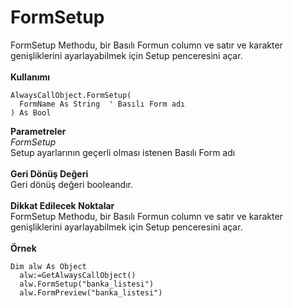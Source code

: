 # FormSetup

FormSetup Methodu, bir Basılı Formun column ve satır ve karakter genişliklerini ayarlayabilmek için Setup penceresini açar.\
\
**Kullanımı**

```
AlwaysCallObject.FormSetup(
  FormName As String  ' Basılı Form adı
) As Bool
```

**Parametreler**\
_FormSetup_\
Setup ayarlarının geçerli olması istenen Basılı Form adı\
\
**Geri Dönüş Değeri**\
Geri dönüş değeri booleandır.\
\
**Dikkat Edilecek Noktalar**\
FormSetup Methodu, bir Basılı Formun column ve satır ve karakter genişliklerini ayarlayabilmek için Setup penceresini açar.\
\
**Örnek**

```
Dim alw As Object
  alw:=GetAlwaysCallObject()
  alw.FormSetup("banka_listesi")
  alw.FormPreview("banka_listesi")
```
